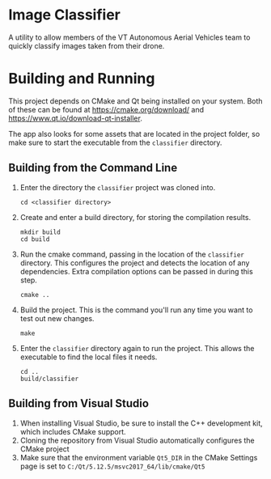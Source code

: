 # Image Classifier

A utility to allow members of the VT Autonomous Aerial Vehicles team to quickly classify
images taken from their drone.

# Building and Running

This project depends on CMake and Qt being installed on your system. Both of these can be found at <https://cmake.org/download/> and <https://www.qt.io/download-qt-installer>.

The app also looks for some assets that are located in the project folder, so make sure to start the
executable from the `classifier` directory.

## Building from the Command Line

1. Enter the directory the `classifier` project was cloned into.

    ```
    cd <classifier directory>
    ```

2. Create and enter a build directory, for storing the compilation results.

    ```
    mkdir build
    cd build
    ```

3. Run the cmake command, passing in the location of the `classifier` directory. This configures the project
and detects the location of any dependencies. Extra compilation options can be passed in during this step.

    ```
    cmake ..
    ```

4. Build the project. This is the command you'll run any time you want to test out new changes.

    ```
    make
    ```

5. Enter the `classifier` directory again to run the project. This allows the executable to find the local
files it needs.

    ```
    cd ..
    build/classifier
    ```

## Building from Visual Studio

1. When installing Visual Studio, be sure to install the C++ development kit, which includes CMake support.
2. Cloning the repository from Visual Studio automatically configures the CMake project
3. Make sure that the environment variable `Qt5_DIR` in the CMake Settings page is set to `C:/Qt/5.12.5/msvc2017_64/lib/cmake/Qt5`
